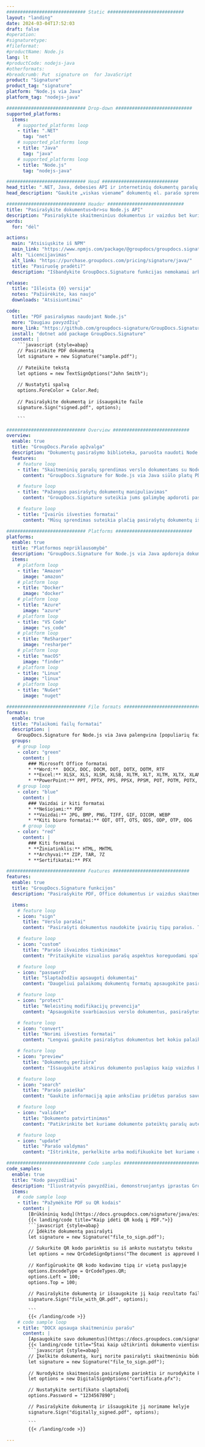 ```yaml
---
############################# Static ############################
layout: "landing"
date: 2024-03-04T17:52:03
draft: false
#operation: 
#signaturetype: 
#fileformat: 
#productName: Node.js
lang: lt
#productCode: nodejs-java
#otherformats: 
#breadcrumb: Put  signature on  for JavaScript
product: "Signature"
product_tag: "signature"
platform: "Node.js via Java"
platform_tag: "nodejs-java"

############################# Drop-down ############################
supported_platforms:
  items:
    # supported_platforms loop
    - title: ".NET"
      tag: "net"
    # supported_platforms loop
    - title: "Java"
      tag: "java"
    # supported_platforms loop
    - title: "Node.js"
      tag: "nodejs-java"

############################# Head ############################
head_title: ".NET, Java, debesies API ir internetinių dokumentų parašų programos"
head_description: "Gaukite „viskas viename“ dokumentų el. parašo sprendimą, skirtą .NET, „Java“ ir debesies programoms. Pasirašykite įprastus dokumentų formatus internete naudodami paprastą vilkimo ir nuleidimo funkciją"

############################# Header ############################
title: "Pasirašykite dokumentus<br>su Node.js API"
description: "Pasirašykite skaitmeninius dokumentus ir vaizdus bet kurioje platformoje naudodami mūsų lanksčias API ir programuotojams ir galutiniams vartotojams skirtus sprendimus."
words:
  for: "dėl"

actions:
  main: "Atsisiųskite iš NPM"
  main_link: "https://www.npmjs.com/package/@groupdocs/groupdocs.signature/"
  alt: "Licencijavimas"
  alt_link: "https://purchase.groupdocs.com/pricing/signature/java/"
  title: "Pasiruošę pradėti?"
  description: "Išbandykite GroupDocs.Signature funkcijas nemokamai arba paprašykite licencijos"

release:
  title: "Išleista {0} versija"
  notes: "Pažiūrėkite, kas naujo"
  downloads: "Atsisiuntimai"

code:
  title: "PDF pasirašymas naudojant Node.js"
  more: "Daugiau pavyzdžių"
  more_link: "https://github.com/groupdocs-signature/GroupDocs.Signature-for-Node.js-via-Java/"
  install: "dotnet add package GroupDocs.Signature"
  content: |
    ```javascript {style=abap}   
    // Pasirinkite PDF dokumentą
    let signature = new Signature("sample.pdf");
    
    // Pateikite tekstą
    let options = new TextSignOptions("John Smith");
    
    // Nustatyti spalvą
    options.ForeColor = Color.Red;
    
    // Pasirašykite dokumentą ir išsaugokite faile
    signature.Sign("signed.pdf", options);
    
    ```

############################# Overview ############################
overview:
  enable: true
  title: "GroupDocs.Parašo apžvalga"
  description: "Dokumentų pasirašymo biblioteka, paruošta naudoti Node.js programose"
  features:
    # feature loop
    - title: "Skaitmeninių parašų sprendimas verslo dokumentams su Node.js"
      content: "GroupDocs.Signature for Node.js via Java siūlo platų PDF, „Office“ dokumentų ir vaizdų skaitmeninio parašo parinkčių rinkinį. Galimas tekstas, brūkšniniai kodai, vaizdai, skaitmeniniai sertifikatai ir metaduomenys. Supaprastintas dokumentų apdorojimas užtikrina efektyvumą."

    # feature loop
    - title: "Pažangus pasirašytų dokumentų manipuliavimas"
      content: "GroupDocs.Signature suteikia jums galimybę apdoroti pasirašytus dokumentus. Ieškokite ir patvirtinkite parašus naudodami įvairius kriterijus. Be to, išskleiskite išsamią dokumento informaciją arba generuokite puslapių peržiūros vaizdus."

    # feature loop
    - title: "Įvairūs išvesties formatai"
      content: "Mūsų sprendimas suteikia plačią pasirašytų dokumentų išvesties formato kontrolę. Tiksliai išdėstykite parašus bet kuriame puslapyje ir pritaikykite jų išvaizdą. Išsaugokite pasirašytus dokumentus daugeliu palaikomų formatų ir pasirinktinai apsaugokite juos slaptažodžiais."

############################# Platforms ############################
platforms:
  enable: true
  title: "Platformos nepriklausomybė"
  description: "GroupDocs.Signature for Node.js via Java apdoroja dokumentus su įvairiomis operacinėmis sistemomis"
  items:
    # platform loop
    - title: "Amazon"
      image: "amazon"
    # platform loop
    - title: "Docker"
      image: "docker"
    # platform loop
    - title: "Azure"
      image: "azure"
    # platform loop
    - title: "VS Code"
      image: "vs_code"
    # platform loop
    - title: "ReSharper"
      image: "resharper"
    # platform loop
    - title: "macOS"
      image: "finder"
    # platform loop
    - title: "Linux"
      image: "linux"
    # platform loop
    - title: "NuGet"
      image: "nuget"

############################# File formats ############################
formats:
  enable: true
  title: "Palaikomi failų formatai"
  description: |
    GroupDocs.Signature for Node.js via Java palengvina [populiarių failų formatų](https://docs.groupdocs.com/signature/java/supported-document-formats/) operacijas.
  groups:
    # group loop
    - color: "green"
      content: |
        ### Microsoft Office formatai
        * **Word:**  DOCX, DOC, DOCM, DOT, DOTX, DOTM, RTF
        * **Excel:** XLSX, XLS, XLSM, XLSB, XLTM, XLT, XLTM, XLTX, XLAM, SXC, SpreadsheetML
        * **PowerPoint:** PPT, PPTX, PPS, PPSX, PPSM, POT, POTM, POTX, PPTM
    # group loop
    - color: "blue"
      content: |
        ### Vaizdai ir kiti formatai
        * **Nešiojami:** PDF
        * **Vaizdai:** JPG, BMP, PNG, TIFF, GIF, DICOM, WEBP
        * **Kiti biuro formatai:** ODT, OTT, OTS, ODS, ODP, OTP, ODG
      # group loop
    - color: "red"
      content: |
        ### Kiti formatai
        * **Žiniatinklis:** HTML, MHTML
        * **Archyvai:** ZIP, TAR, 7Z
        * **Sertifikatai:** PFX

############################# Features ############################
features:
  enable: true
  title: "GroupDocs.Signature funkcijos"
  description: "Pasirašykite PDF, Office dokumentus ir vaizdus skaitmeniniais parašais"

  items:
    # feature loop
    - icon: "sign"
      title: "Verslo parašai"
      content: "Pasirašyti dokumentus naudokite įvairių tipų parašus. Tiksliai įdėkite skaitmeninius parašus bet kurioje puslapio vietoje."

    # feature loop
    - icon: "custom"
      title: "Parašo išvaizdos tinkinimas"
      content: "Pritaikykite vizualius parašų aspektus koreguodami spalvą, šriftą, kraštines, pasukimą ir daugiau, kad pasiektumėte norimą rezultatą."

    # feature loop
    - icon: "password"
      title: "Slaptažodžiu apsaugoti dokumentai"
      content: "Daugeliui palaikomų dokumentų formatų apsaugokite pasirašytus dokumentus slaptažodžiu, kad padidintumėte saugumą."

    # feature loop
    - icon: "protect"
      title: "Neleistinų modifikacijų prevencija"
      content: "Apsaugokite svarbiausius verslo dokumentus, pasirašytus skaitmeniniais sertifikatais, nuo neteisėtų pakeitimų."

    # feature loop
    - icon: "convert"
      title: "Norimi išvesties formatai"
      content: "Lengvai gaukite pasirašytus dokumentus bet kokiu palaikomu formatu. Lengvai konvertuokite MS Word dokumentus į PDF formatą."

    # feature loop
    - icon: "preview"
      title: "Dokumentų peržiūra"
      content: "Išsaugokite atskirus dokumento puslapius kaip vaizdus būsimiems poreikiams."

    # feature loop
    - icon: "search"
      title: "Parašo paieška"
      content: "Gaukite informaciją apie anksčiau pridėtus parašus savo dokumentuose."

    # feature loop
    - icon: "validate"
      title: "Dokumento patvirtinimas"
      content: "Patikrinkite bet kuriame dokumente pateiktų parašų autentiškumą."

    # feature loop
    - icon: "update"
      title: "Parašo valdymas"
      content: "Ištrinkite, perkelkite arba modifikuokite bet kuriame dokumento puslapyje esančius parašus."

############################# Code samples ############################
code_samples:
  enable: true
  title: "Kodo pavyzdžiai"
  description: "Iliustratyvūs pavyzdžiai, demonstruojantys įprastas GroupDocs.Signature for Node.js via Java operacijas"
  items:
    # code sample loop
    - title: "Pažymėkite PDF su QR kodais"
      content: |
        [Brūkšninių kodų](https://docs.groupdocs.com/signature/java/esign-document-with-qr-code-signature/) įtraukimas į konkrečius PDF dokumentų puslapius gali supaprastinti verslo procesus. Šioje skiltyje pateikiamas QR kodo pridėjimo naudojant GroupDocs.Signature for Node.js via Java pavyzdys.
        {{< landing/code title="Kaip įdėti QR kodą į PDF.">}}
        ```javascript {style=abap}
        // Įdėkite dokumentą pasirašyti
        let signature = new Signature("file_to_sign.pdf");
        
        // Sukurkite QR kodo parinktis su iš anksto nustatytu tekstu
        let options = new QrCodeSignOptions("The document is approved by John Smith");
        
        // Konfigūruokite QR kodo kodavimo tipą ir vietą puslapyje
        options.EncodeType = QrCodeTypes.QR;
        options.Left = 100;
        options.Top = 100;
            
        // Pasirašykite dokumentą ir išsaugokite jį kaip rezultato failą
        signature.Sign("file_with_QR.pdf", options);
        
        ```
        {{< /landing/code >}}
    # code sample loop
    - title: "DOCX apsauga skaitmeniniu parašu"
      content: |
        [Apsaugokite savo dokumentus](https://docs.groupdocs.com/signature/java/esign-document-with-digital-signature/) parašais, pagrįstais skaitmeniniais sertifikatais. Skaitmeninis parašas apsaugo jūsų verslo dokumentus nuo turinio pasikeitimo.
        {{< landing/code title="Štai kaip užtikrinti dokumento vientisumą.">}}
        ```javascript {style=abap}   
        // Įkelkite dokumentą, kurį norite pasirašyti skaitmeniniu būdu
        let signature = new Signature("file_to_sign.pdf");
        
        // Nurodykite skaitmeninio pasirašymo parinktis ir nurodykite kelią į sertifikato failą
        let options = new DigitalSignOptions("certificate.pfx");

        // Nustatykite sertifikato slaptažodį
        options.Password = "1234567890";

        // Pasirašykite dokumentą ir išsaugokite jį norimame kelyje
        signature.Sign("digitally_signed.pdf", options);

        ```
        {{< /landing/code >}}

---
```

